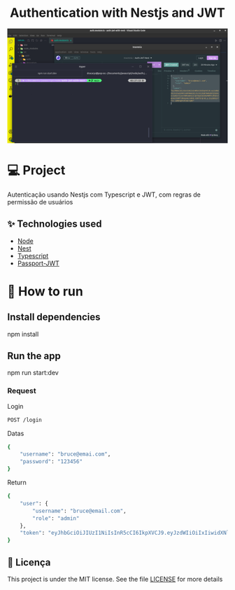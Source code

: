 <h1 align="center">
  Authentication with Nestjs and JWT
</h1>
<p align="center">
  <img
    src="./.screens/1.png"
    alt="Authentication with Nestjs and JWT"
    title="Authentication with Nestjs and JWT"
  />
</p>

# 💻 Project

<p>
Autenticação usando Nestjs com Typescript e JWT, com regras de permissão de usuários
</p>

## ✨ Technologies used

- [Node](https://nodejs.org)
- [Nest](https://docs.nestjs.com)
- [Typescript](https://www.typescriptlang.org)
- [Passport-JWT](http://www.passportjs.org/packages/passport-jwt)

# 🚀 How to run

## Install dependencies

npm install

## Run the app

npm run start:dev

### Request

<p>Login</p>

```bash
POST /login
```

<span>Datas</span>

```bash
{
	"username": "bruce@emai.com",
	"password": "123456"
}
```

<p>Return</p>

```bash
{
	"user": {
		"username": "bruce@email.com",
		"role": "admin"
	},
	"token": "eyJhbGciOiJIUzI1NiIsInR5cCI6IkpXVCJ9.eyJzdWIiOiIxIiwidXNlcm5hbWUiOiJicnVjZUBlbWFpbC5jb20iLCJyb2xlIjoiYWRtaW4iLCJpYXQiOjE2NzM0MTc2MjEsImV4cCI6MTY3MzQxNzY4MX0.6SM7SrQrA8_p_EujG80jX7flv-LW0D4gPLRtbaClQB4"
}
```

## 📄 Licença

This project is under the MIT license. See the file [LICENSE](LICENSE.md) for
more details
